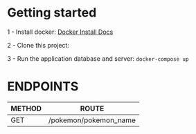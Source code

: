 # Getting started

1 - Install docker: [Docker Install Docs](https://docs.docker.com/install/)

2 - Clone this project: 

3 - Run the application database and server: `docker-compose up`

# ENDPOINTS

| METHOD | ROUTE |
| ------ | ------ |
| GET | /pokemon/pokemon_name | `ex: ditto`  
